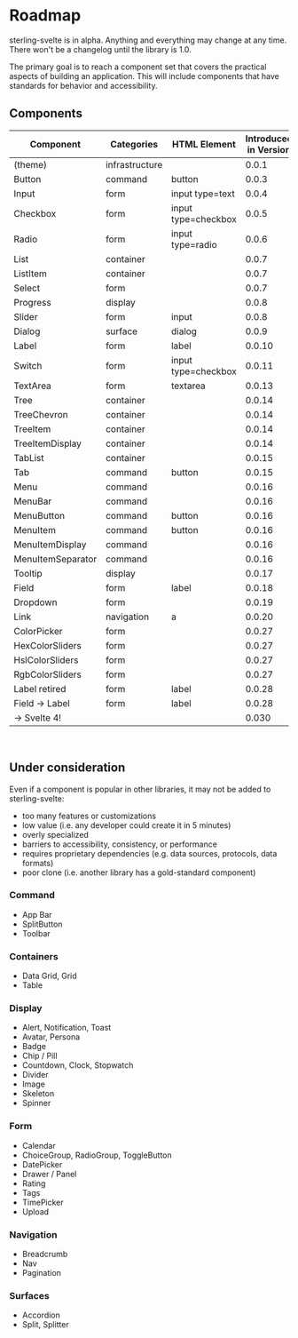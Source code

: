 # Roadmap

sterling-svelte is in alpha.
Anything and everything may change at any time.
There won't be a changelog until the library is 1.0.

The primary goal is to reach a component set that covers the practical aspects of building an application.
This will include components that have standards for behavior and accessibility.

## Components

| Component         | Categories     | HTML Element        | Introduced in Version |
| ----------------- | -------------- | ------------------- | --------------------- |
| (theme)           | infrastructure |                     | 0.0.1                 |
| Button            | command        | button              | 0.0.3                 |
| Input             | form           | input type=text     | 0.0.4                 |
| Checkbox          | form           | input type=checkbox | 0.0.5                 |
| Radio             | form           | input type=radio    | 0.0.6                 |
| List              | container      |                     | 0.0.7                 |
| ListItem          | container      |                     | 0.0.7                 |
| Select            | form           |                     | 0.0.7                 |
| Progress          | display        |                     | 0.0.8                 |
| Slider            | form           | input               | 0.0.8                 |
| Dialog            | surface        | dialog              | 0.0.9                 |
| Label             | form           | label               | 0.0.10                |
| Switch            | form           | input type=checkbox | 0.0.11                |
| TextArea          | form           | textarea            | 0.0.13                |
| Tree              | container      |                     | 0.0.14                |
| TreeChevron       | container      |                     | 0.0.14                |
| TreeItem          | container      |                     | 0.0.14                |
| TreeItemDisplay   | container      |                     | 0.0.14                |
| TabList           | container      |                     | 0.0.15                |
| Tab               | command        | button              | 0.0.15                |
| Menu              | command        |                     | 0.0.16                |
| MenuBar           | command        |                     | 0.0.16                |
| MenuButton        | command        | button              | 0.0.16                |
| MenuItem          | command        | button              | 0.0.16                |
| MenuItemDisplay   | command        |                     | 0.0.16                |
| MenuItemSeparator | command        |                     | 0.0.16                |
| Tooltip           | display        |                     | 0.0.17                |
| Field             | form           | label               | 0.0.18                |
| Dropdown          | form           |                     | 0.0.19                |
| Link              | navigation     | a                   | 0.0.20                |
| ColorPicker       | form           |                     | 0.0.27                |
| HexColorSliders   | form           |                     | 0.0.27                |
| HslColorSliders   | form           |                     | 0.0.27                |
| RgbColorSliders   | form           |                     | 0.0.27                |
| Label retired     | form           | label               | 0.0.28                |
| Field -> Label    | form           | label               | 0.0.28                |
| -> Svelte 4!      |                |                     | 0.030                 |

<br/>

## Under consideration

Even if a component is popular in other libraries, it may not be added to sterling-svelte:

- too many features or customizations
- low value (i.e. any developer could create it in 5 minutes)
- overly specialized
- barriers to accessibility, consistency, or performance
- requires proprietary dependencies (e.g. data sources, protocols, data formats)
- poor clone (i.e. another library has a gold-standard component)

### Command

- App Bar
- SplitButton
- Toolbar

### Containers

- Data Grid, Grid
- Table

### Display

- Alert, Notification, Toast
- Avatar, Persona
- Badge
- Chip / Pill
- Countdown, Clock, Stopwatch
- Divider
- Image
- Skeleton
- Spinner

### Form

- Calendar
- ChoiceGroup, RadioGroup, ToggleButton
- DatePicker
- Drawer / Panel
- Rating
- Tags
- TimePicker
- Upload

### Navigation

- Breadcrumb
- Nav
- Pagination

### Surfaces

- Accordion
- Split, Splitter
